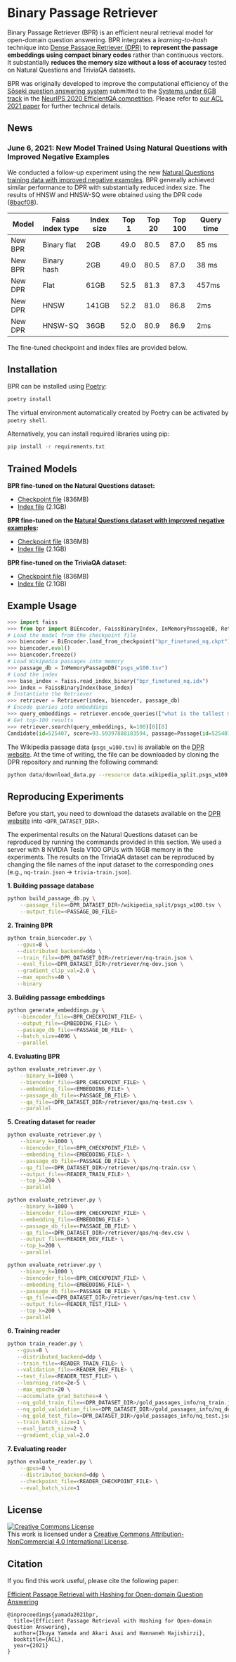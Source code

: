 # Binary Passage Retriever

Binary Passage Retriever (BPR) is an efficient neural retrieval model for
open-domain question answering. BPR integrates a _learning-to-hash_ technique
into [Dense Passage Retriever (DPR)](https://github.com/facebookresearch/DPR) to
**represent the passage embeddings using compact binary codes** rather than
continuous vectors. It substantially **reduces the memory size without a loss of
accuracy** tested on Natural Questions and TriviaQA datasets.

BPR was originally developed to improve the computational efficiency of the
[Sōseki question answering system](https://demo.soseki.ai/) submitted to the
[Systems under 6GB track](https://ai.google.com/research/NaturalQuestions/efficientqa)
in the [NeurIPS 2020 EfficientQA competition](https://efficientqa.github.io/).
Please refer to [our ACL 2021 paper](https://arxiv.org/abs/2106.00882) for
further technical details.

## News

### June 6, 2021: New Model Trained Using Natural Questions with Improved Negative Examples

We conducted a follow-up experiment using the new
[Natural Questions training data with improved negative examples](https://github.com/facebookresearch/DPR/tree/8bacf08fa9be0677f5b9ef973b1cc181cc66a2af#new-march-2021-retrieval-model).
BPR generally achieved similar performance to DPR with substantially reduced
index size. The results of HNSW and HNSW-SQ were obtained using the DPR code
([8bacf08](https://github.com/facebookresearch/DPR/tree/8bacf08fa9be0677f5b9ef973b1cc181cc66a2af)).

| Model   | Faiss index type | Index size | Top 1 | Top 20 | Top 100 | Query time |
| ------- | ---------------- | ---------- | ----- | ------ | ------- | ---------- |
| New BPR | Binary flat      | 2GB        | 49.0  | 80.5   | 87.0    | 85 ms      |
| New BPR | Binary hash      | 2GB        | 49.0  | 80.5   | 87.0    | 38 ms      |
| New DPR | Flat             | 61GB       | 52.5  | 81.3   | 87.3    | 457ms      |
| New DPR | HNSW             | 141GB      | 52.2  | 81.0   | 86.8    | 2ms        |
| New DPR | HNSW-SQ          | 36GB       | 52.0  | 80.9   | 86.9    | 2ms        |

The fine-tuned checkpoint and index files are provided below.

## Installation

BPR can be installed using [Poetry](https://python-poetry.org/):

```bash
poetry install
```

The virtual environment automatically created by Poetry can be activated by
`poetry shell`.

Alternatively, you can install required libraries using pip:

```bash
pip install -r requirements.txt
```

## Trained Models

**BPR fine-tuned on the Natural Questions dataset:**

- [Checkpoint file](https://drive.google.com/file/d/1BibJ0GQn6rvKfEBksPMeyx-vl3s57vT7/view?usp=sharing)
  (836MB)
- [Index file](https://drive.google.com/file/d/1hTnTi1r_6lGfUmJ9RWbx3ciX8r6GDrOT/view?usp=sharing)
  (2.1GB)

**BPR fine-tuned on the
[Natural Questions dataset with improved negative examples](https://github.com/facebookresearch/DPR/tree/8bacf08fa9be0677f5b9ef973b1cc181cc66a2af#new-march-2021-retrieval-model):**

- [Checkpoint file](https://drive.google.com/file/d/1cDK7zKw6jUc4n6w95VlaPNf8fYWtUFGw/view?usp=sharing)
  (836MB)
- [Index file](https://drive.google.com/file/d/1Sqf3XHCG3Vw85-7p_yWUMX3wZrlfLWjl/view?usp=sharing)
  (2.1GB)

**BPR fine-tuned on the TriviaQA dataset:**

- [Checkpoint file](https://drive.google.com/file/d/1ehbpUo0EmAW61Jc72xi1S02548p0Dw6I/view?usp=sharing)
  (836MB)
- [Index file](https://drive.google.com/file/d/1EqGAkxIrg6TkVG72kCYMdH7jUIsQFvte/view?usp=sharing)
  (2.1GB)

## Example Usage

```python
>>> import faiss
>>> from bpr import BiEncoder, FaissBinaryIndex, InMemoryPassageDB, Retriever
# Load the model from the checkpoint file
>>> biencoder = BiEncoder.load_from_checkpoint("bpr_finetuned_nq.ckpt")
>>> biencoder.eval()
>>> biencoder.freeze()
# Load Wikipedia passages into memory
>>> passage_db = InMemoryPassageDB("psgs_w100.tsv")
# Load the index
>>> base_index = faiss.read_index_binary("bpr_finetuned_nq.idx")
>>> index = FaissBinaryIndex(base_index)
# Instantiate the Retriever
>>> retriever = Retriever(index, biencoder, passage_db)
# Encode queries into embeddings
>>> query_embeddings = retriever.encode_queries(["what is the tallest mountain in the world"])
# Get top-100 results
>>> retriever.search(query_embeddings, k=100)[0][0]
Candidate(id=525407, score=93.59397888183594, passage=Passage(id=525407, title='Mount Everest', text="Mount Everest Mount Everest, known in Nepali as Sagarmatha () and in Tibetan as Chomolungma (), is Earth's highest mountain above sea level, located in the Mahalangur Himal sub-range of the Himalayas. The international border between Nepal (Province No. 1) and China (Tibet Autonomous Region) runs across its summit point. The current official elevation of , recognized by China and Nepal, was established by a 1955 Indian survey and subsequently confirmed by a Chinese survey in 1975. In 2005, China remeasured the rock height of the mountain, with a result of 8844.43 m. There followed an argument between China and"))
```

The Wikipedia passage data (`psgs_w100.tsv`) is available on the
[DPR website](https://github.com/facebookresearch/DPR). At the time of writing,
the file can be downloaded by cloning the DPR repository and running the
following command:

```bash
python data/download_data.py --resource data.wikipedia_split.psgs_w100
```

## Reproducing Experiments

Before you start, you need to download the datasets available on the
[DPR website](https://github.com/facebookresearch/DPR) into `<DPR_DATASET_DIR>`.

The experimental results on the Natural Questions dataset can be reproduced by
running the commands provided in this section. We used a server with 8 NVIDIA
Tesla V100 GPUs with 16GB memory in the experiments. The results on the TriviaQA
dataset can be reproduced by changing the file names of the input dataset to the
corresponding ones (e.g., `nq-train.json` -> `trivia-train.json`).

**1. Building passage database**

```bash
python build_passage_db.py \
    --passage_file=<DPR_DATASET_DIR>/wikipedia_split/psgs_w100.tsv \
    --output_file=<PASSAGE_DB_FILE>
```

**2. Training BPR**

```bash
python train_biencoder.py \
   --gpus=8 \
   --distributed_backend=ddp \
   --train_file=<DPR_DATASET_DIR>/retriever/nq-train.json \
   --eval_file=<DPR_DATASET_DIR>/retriever/nq-dev.json \
   --gradient_clip_val=2.0 \
   --max_epochs=40 \
   --binary
```

**3. Building passage embeddings**

```bash
python generate_embeddings.py \
   --biencoder_file=<BPR_CHECKPOINT_FILE> \
   --output_file=<EMBEDDING_FILE> \
   --passage_db_file=<PASSAGE_DB_FILE> \
   --batch_size=4096 \
   --parallel
```

**4. Evaluating BPR**

```bash
python evaluate_retriever.py \
    --binary_k=1000 \
    --biencoder_file=<BPR_CHECKPOINT_FILE> \
    --embedding_file=<EMBEDDING_FILE> \
    --passage_db_file=<PASSAGE_DB_FILE> \
    --qa_file=<DPR_DATASET_DIR>/retriever/qas/nq-test.csv \
    --parallel
```

**5. Creating dataset for reader**

```bash
python evaluate_retriever.py \
    --binary_k=1000 \
    --biencoder_file=<BPR_CHECKPOINT_FILE> \
    --embedding_file=<EMBEDDING_FILE> \
    --passage_db_file=<PASSAGE_DB_FILE> \
    --qa_file=<DPR_DATASET_DIR>/retriever/qas/nq-train.csv \
    --output_file=<READER_TRAIN_FILE> \
    --top_k=200 \
    --parallel

python evaluate_retriever.py \
    --binary_k=1000 \
    --biencoder_file=<BPR_CHECKPOINT_FILE> \
    --embedding_file=<EMBEDDING_FILE> \
    --passage_db_file=<PASSAGE_DB_FILE> \
    --qa_file=<DPR_DATASET_DIR>/retriever/qas/nq-dev.csv \
    --output_file=<READER_DEV_FILE> \
    --top_k=200 \
    --parallel

python evaluate_retriever.py \
    --binary_k=1000 \
    --biencoder_file=<BPR_CHECKPOINT_FILE> \
    --embedding_file=<EMBEDDING_FILE> \
    --passage_db_file=<PASSAGE_DB_FILE> \
    --qa_file==<DPR_DATASET_DIR>/retriever/qas/nq-test.csv \
    --output_file=<READER_TEST_FILE> \
    --top_k=200 \
    --parallel
```

**6. Training reader**

```bash
python train_reader.py \
   --gpus=8 \
   --distributed_backend=ddp \
   --train_file=<READER_TRAIN_FILE> \
   --validation_file=<READER_DEV_FILE> \
   --test_file=<READER_TEST_FILE> \
   --learning_rate=2e-5 \
   --max_epochs=20 \
   --accumulate_grad_batches=4 \
   --nq_gold_train_file=<DPR_DATASET_DIR>/gold_passages_info/nq_train.json \
   --nq_gold_validation_file=<DPR_DATASET_DIR>/gold_passages_info/nq_dev.json \
   --nq_gold_test_file=<DPR_DATASET_DIR>/gold_passages_info/nq_test.json \
   --train_batch_size=1 \
   --eval_batch_size=2 \
   --gradient_clip_val=2.0
```

**7. Evaluating reader**

```bash
python evaluate_reader.py \
    --gpus=8 \
    --distributed_backend=ddp \
    --checkpoint_file=<READER_CHECKPOINT_FILE> \
    --eval_batch_size=1
```

## License

<a rel="license" href="http://creativecommons.org/licenses/by-nc/4.0/"><img alt="Creative Commons License" style="border-width:0" src="https://i.creativecommons.org/l/by-nc/4.0/88x31.png" /></a><br />This
work is licensed under a
<a rel="license" href="http://creativecommons.org/licenses/by-nc/4.0/">Creative
Commons Attribution-NonCommercial 4.0 International License</a>.

## Citation

If you find this work useful, please cite the following paper:

[Efficient Passage Retrieval with Hashing for Open-domain Question Answering](https://arxiv.org/abs/2106.00882)

```
@inproceedings{yamada2021bpr,
  title={Efficient Passage Retrieval with Hashing for Open-domain Question Answering},
  author={Ikuya Yamada and Akari Asai and Hannaneh Hajishirzi},
  booktitle={ACL},
  year={2021}
}
```
